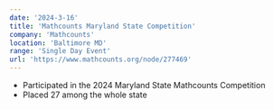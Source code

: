 ```yaml
---
date: '2024-3-16'
title: 'Mathcounts Maryland State Competition'
company: 'Mathcounts'
location: 'Baltimore MD'
range: 'Single Day Event'
url: 'https://www.mathcounts.org/node/277469'
---
```


- Participated in the 2024 Maryland State Mathcounts Competition
- Placed 27 among the whole state
